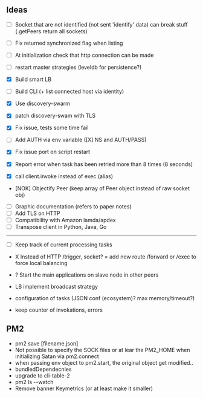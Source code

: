 

## Ideas

- [ ] Socket that are not identified (not sent 'identify' data) can break stuff (.getPeers return all sockets)
- [ ] Fix returned synchronized flag when listing
- [ ] At initialization check that http connection can be made
- [ ] restart master strategies (leveldb for persistence?)

- [X] Build smart LB
- [ ] Build CLI (+ list connected host via identity)

- [X] Use discovery-swarm
- [X] patch discovery-swam with TLS
- [X] Fix issue, tests some time fail
- [ ] Add AUTH via env variable ([X] NS and AUTH/PASS)

- [X] Fix issue port on script restart
- [X] Report error when task has been retried more than 8 times (8 seconds)
- [X] call client.invoke instead of exec (alias)
- [NOK] Objectify Peer (keep array of Peer object instead of raw socket obj)

- [ ] Graphic documentation (refers to paper notes)
- [ ] Add TLS on HTTP
- [ ] Compatibility with Amazon lamda/apdex
- [ ] Transpose client in Python, Java, Go
___

- [ ] Keep track of current processing tasks
- X Instead of HTTP /trigger, socket? = add new route /forward or /exec to force local balancing
- ? Start the main applications on slave node in other peers

- LB implement broadcast strategy
- configuration of tasks (JSON conf (ecosystem)? max memory/timeout?)
- keep counter of invokations, errors

## PM2

- pm2 save [filename.json]
- Not possible to specify the SOCK files or at lear the PM2_HOME when initializing Satan via pm2.connect
- when passing env object to pm2.start, the original object get modified..
- bundledDependecnies
- upgrade to cli-table-2
- pm2 ls --watch
- Remove banner Keymetrics (or at least make it smaller)
